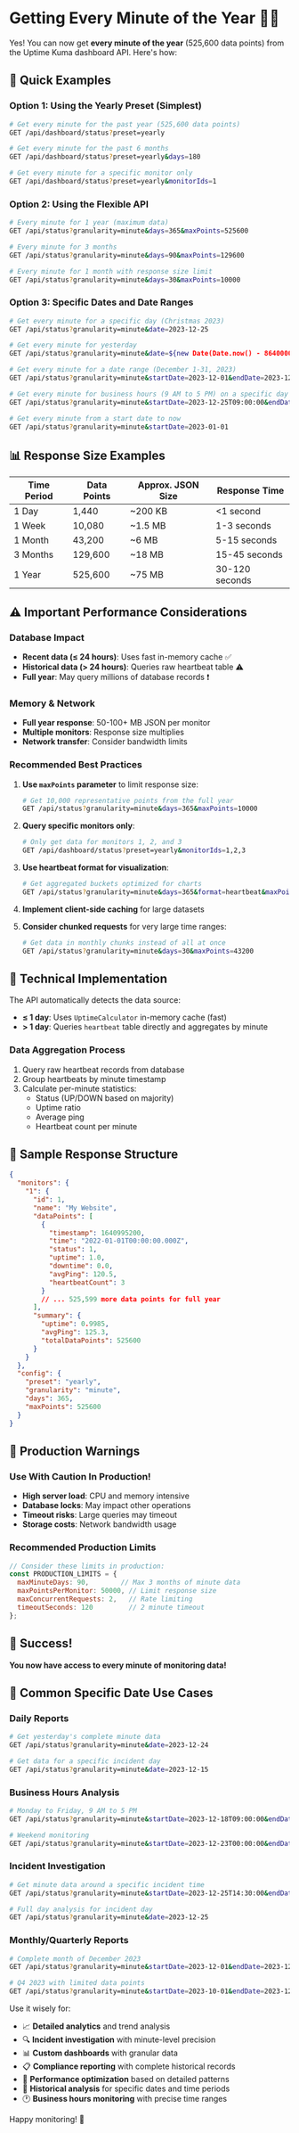 # Getting Every Minute of the Year 📅⏰

Yes! You can now get **every minute of the year** (525,600 data points) from the Uptime Kuma dashboard API. Here's how:

## 🚀 Quick Examples

### Option 1: Using the Yearly Preset (Simplest)
```bash
# Get every minute for the past year (525,600 data points)
GET /api/dashboard/status?preset=yearly

# Get every minute for the past 6 months  
GET /api/dashboard/status?preset=yearly&days=180

# Get every minute for a specific monitor only
GET /api/dashboard/status?preset=yearly&monitorIds=1
```

### Option 2: Using the Flexible API
```bash
# Every minute for 1 year (maximum data)
GET /api/status?granularity=minute&days=365&maxPoints=525600

# Every minute for 3 months
GET /api/status?granularity=minute&days=90&maxPoints=129600

# Every minute for 1 month with response size limit
GET /api/status?granularity=minute&days=30&maxPoints=10000
```

### Option 3: Specific Dates and Date Ranges
```bash
# Get every minute for a specific day (Christmas 2023)
GET /api/status?granularity=minute&date=2023-12-25

# Get every minute for yesterday
GET /api/status?granularity=minute&date=${new Date(Date.now() - 86400000).toISOString().split('T')[0]}

# Get every minute for a date range (December 1-31, 2023)
GET /api/status?granularity=minute&startDate=2023-12-01&endDate=2023-12-31

# Get every minute for business hours (9 AM to 5 PM) on a specific day
GET /api/status?granularity=minute&startDate=2023-12-25T09:00:00&endDate=2023-12-25T17:00:00

# Get every minute from a start date to now
GET /api/status?granularity=minute&startDate=2023-01-01
```

## 📊 Response Size Examples

| Time Period | Data Points | Approx. JSON Size | Response Time |
|-------------|-------------|-------------------|---------------|
| 1 Day       | 1,440       | ~200 KB          | <1 second     |
| 1 Week      | 10,080      | ~1.5 MB          | 1-3 seconds   |
| 1 Month     | 43,200      | ~6 MB            | 5-15 seconds  |
| 3 Months    | 129,600     | ~18 MB           | 15-45 seconds |
| 1 Year      | 525,600     | ~75 MB           | 30-120 seconds|

## ⚠️ Important Performance Considerations

### Database Impact
- **Recent data (≤ 24 hours)**: Uses fast in-memory cache ✅
- **Historical data (> 24 hours)**: Queries raw heartbeat table ⚠️
- **Full year**: May query millions of database records ❗

### Memory & Network
- **Full year response**: 50-100+ MB JSON per monitor
- **Multiple monitors**: Response size multiplies
- **Network transfer**: Consider bandwidth limits

### Recommended Best Practices

1. **Use `maxPoints` parameter** to limit response size:
   ```bash
   # Get 10,000 representative points from the full year
   GET /api/status?granularity=minute&days=365&maxPoints=10000
   ```

2. **Query specific monitors only**:
   ```bash
   # Only get data for monitors 1, 2, and 3
   GET /api/dashboard/status?preset=yearly&monitorIds=1,2,3
   ```

3. **Use heartbeat format for visualization**:
   ```bash
   # Get aggregated buckets optimized for charts
   GET /api/status?granularity=minute&days=365&format=heartbeat&maxPoints=1000
   ```

4. **Implement client-side caching** for large datasets

5. **Consider chunked requests** for very large time ranges:
   ```bash
   # Get data in monthly chunks instead of all at once
   GET /api/status?granularity=minute&days=30&maxPoints=43200
   ```

## 🔧 Technical Implementation

The API automatically detects the data source:

- **≤ 1 day**: Uses `UptimeCalculator` in-memory cache (fast)
- **> 1 day**: Queries `heartbeat` table directly and aggregates by minute

### Data Aggregation Process
1. Query raw heartbeat records from database
2. Group heartbeats by minute timestamp
3. Calculate per-minute statistics:
   - Status (UP/DOWN based on majority)
   - Uptime ratio
   - Average ping
   - Heartbeat count per minute

## 🎯 Sample Response Structure

```json
{
  "monitors": {
    "1": {
      "id": 1,
      "name": "My Website",
      "dataPoints": [
        {
          "timestamp": 1640995200,
          "time": "2022-01-01T00:00:00.000Z",
          "status": 1,
          "uptime": 1.0,
          "downtime": 0.0,
          "avgPing": 120.5,
          "heartbeatCount": 3
        }
        // ... 525,599 more data points for full year
      ],
      "summary": {
        "uptime": 0.9985,
        "avgPing": 125.3,
        "totalDataPoints": 525600
      }
    }
  },
  "config": {
    "preset": "yearly", 
    "granularity": "minute",
    "days": 365,
    "maxPoints": 525600
  }
}
```

## 🚨 Production Warnings

### Use With Caution In Production!
- **High server load**: CPU and memory intensive
- **Database locks**: May impact other operations
- **Timeout risks**: Large queries may timeout
- **Storage costs**: Network bandwidth usage

### Recommended Production Limits
```javascript
// Consider these limits in production:
const PRODUCTION_LIMITS = {
  maxMinuteDays: 90,        // Max 3 months of minute data
  maxPointsPerMonitor: 50000, // Limit response size
  maxConcurrentRequests: 2,   // Rate limiting
  timeoutSeconds: 120         // 2 minute timeout
};
```

## 🎉 Success! 

**You now have access to every minute of monitoring data!** 

## 📅 Common Specific Date Use Cases

### Daily Reports
```bash
# Get yesterday's complete minute data
GET /api/status?granularity=minute&date=2023-12-24

# Get data for a specific incident day
GET /api/status?granularity=minute&date=2023-12-15
```

### Business Hours Analysis
```bash
# Monday to Friday, 9 AM to 5 PM
GET /api/status?granularity=minute&startDate=2023-12-18T09:00:00&endDate=2023-12-22T17:00:00

# Weekend monitoring
GET /api/status?granularity=minute&startDate=2023-12-23T00:00:00&endDate=2023-12-24T23:59:59
```

### Incident Investigation
```bash
# Get minute data around a specific incident time
GET /api/status?granularity=minute&startDate=2023-12-25T14:30:00&endDate=2023-12-25T15:30:00

# Full day analysis for incident day
GET /api/status?granularity=minute&date=2023-12-25
```

### Monthly/Quarterly Reports
```bash
# Complete month of December 2023
GET /api/status?granularity=minute&startDate=2023-12-01&endDate=2023-12-31

# Q4 2023 with limited data points
GET /api/status?granularity=minute&startDate=2023-10-01&endDate=2023-12-31&maxPoints=50000
```

Use it wisely for:
- 📈 **Detailed analytics** and trend analysis
- 🔍 **Incident investigation** with minute-level precision  
- 📊 **Custom dashboards** with granular data
- 📋 **Compliance reporting** with complete historical records
- 🎯 **Performance optimization** based on detailed patterns
- 📅 **Historical analysis** for specific dates and time periods
- 🕐 **Business hours monitoring** with precise time ranges

Happy monitoring! 🚀